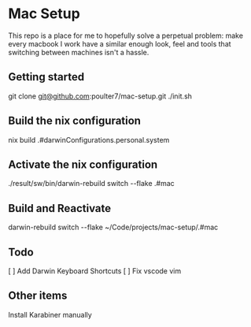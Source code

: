 # Mac Setup
This repo is a place for me to hopefully solve a perpetual problem: make every macbook I work have a similar enough look, feel and tools that switching between machines isn't a hassle.

## Getting started
git clone git@github.com:poulter7/mac-setup.git
./init.sh

## Build the nix configuration
nix build .#darwinConfigurations.personal.system

## Activate the nix configuration
./result/sw/bin/darwin-rebuild switch --flake .#mac

## Build and Reactivate
darwin-rebuild switch --flake ~/Code/projects/mac-setup/.#mac

## Todo
[ ] Add Darwin Keyboard Shortcuts
[ ] Fix vscode vim


## Other items

Install Karabiner manually